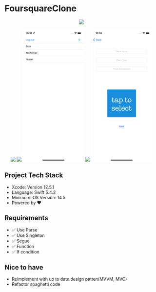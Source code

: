 # FoursquareClone
<p align="center">
<img src="/logo.jpeg"/>
</p>

<p align="center">
<img src="/SignIn/Up.png"  width="200"/>
<img src="/Alert.png="200"/>
<img src="/TableViewVC.png" width="200"/>
<img src="/map.png" width="200"/>
<img src="/UploadVC.png" width="200"/>

</p>


## Project Tech Stack
* Xcode: Version 12.5.1 
* Language: Swift 5.4.2
* Minimum iOS Version: 14.5
* Powered by ❤️

## Requirements
- ✅ Use Parse
- ✅ Use Singleton
- ✅ Segue
- ✅ Function
- ✅ If condition





## Nice to have
- Reimplement with up to date design patten(MVVM, MVC)
- Refactor spaghetti code 
